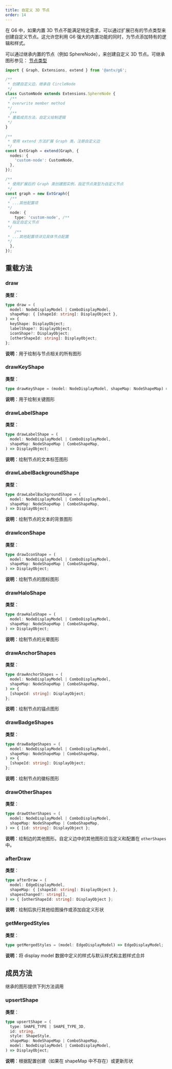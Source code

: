 ```yaml
---
title: 自定义 3D 节点
order: 14
---
```


在 G6 中，如果内置 3D 节点不能满足特定需求，可以通过扩展已有的节点类型来创建自定义节点。这允许您利用 G6 强大的内置功能的同时，为节点添加特有的逻辑和样式。

可以通过继承内置的节点（例如 SphereNode），来创建自定义 3D 节点。可继承图形参见： [节点类型](/manual/customize/extension-cats#1-%E8%8A%82%E7%82%B9%E7%B1%BB%E5%9E%8Bnodes)

```ts
import { Graph, Extensions, extend } from '@antv/g6';

/**
 * 创建自定义边，继承自 CircleNode
 */
class CustomNode extends Extensions.SphereNode {
  /**
 * overwrite member method
 */
  /**
 * 重载成员方法，自定义绘制逻辑
 */
}

/**
 * 使用 extend 方法扩展 Graph 类，注册自定义边
 */
const ExtGraph = extend(Graph, {
  nodes: {
    'custom-node': CustomNode,
  },
});

/**
 * 使用扩展后的 Graph 类创建图实例，指定节点类型为自定义节点
 */
const graph = new ExtGraph({
  /**
 * ...其他配置项
 */
  node: {
    type: 'custom-node', /**
 * 指定自定义节点
 */
    /**
 * ...其他配置项详见具体节点配置
 */
  },
});
```

## 重载方法

### draw

**类型**：

```ts
type draw = (
  model: NodeDisplayModel | ComboDisplayModel,
  shapeMap: { [shapeId: string]: DisplayObject },
) => {
  keyShape: DisplayObject;
  labelShape?: DisplayObject;
  iconShape?: DisplayObject;
  [otherShapeId: string]: DisplayObject;
};
```

**说明**：用于绘制与节点相关的所有图形

### drawKeyShape

**类型**：

```ts
type drawKeyShape = (model: NodeDisplayModel, shapeMap: NodeShapeMap) => DisplayObject;
```

**说明**：用于绘制关键图形

### drawLabelShape

**类型**：

```ts
type drawLabelShape = (
  model: NodeDisplayModel | ComboDisplayModel,
  shapeMap: NodeShapeMap | ComboShapeMap,
) => DisplayObject;
```

**说明**：绘制节点的文本标签图形

### drawLabelBackgroundShape

**类型**：

```ts
type drawLabelBackgroundShape = (
  model: NodeDisplayModel | ComboDisplayModel,
  shapeMap: NodeShapeMap | ComboShapeMap,
) => DisplayObject;
```

**说明**：绘制节点的文本的背景图形

### drawIconShape

**类型**：

```ts
type drawIconShape = (
  model: NodeDisplayModel | ComboDisplayModel,
  shapeMap: NodeShapeMap | ComboShapeMap,
) => DisplayObject;
```

**说明**：绘制节点的图标图形

### drawHaloShape

**类型**：

```ts
type drawHaloShape = (
  model: NodeDisplayModel | ComboDisplayModel,
  shapeMap: NodeShapeMap | ComboShapeMap,
) => DisplayObject;
```

**说明**：绘制节点的光晕图形

### drawAnchorShapes

**类型**：

```ts
type drawAnchorShapes = (
  model: NodeDisplayModel | ComboDisplayModel,
  shapeMap: NodeShapeMap | ComboShapeMap,
) => {
  [shapeId: string]: DisplayObject;
};
```

**说明**：绘制节点的锚点图形

### drawBadgeShapes

**类型**：

```ts
type drawBadgeShapes = (
  model: NodeDisplayModel | ComboDisplayModel,
  shapeMap: NodeShapeMap | ComboShapeMap,
) => {
  [shapeId: string]: DisplayObject;
};
```

**说明**：绘制节点的徽标图形

### drawOtherShapes

**类型**：

```ts
type drawOtherShapes = (
  model: NodeDisplayModel | ComboDisplayModel,
  shapeMap: NodeShapeMap | ComboShapeMap,
) => { [id: string]: DisplayObject };
```

**说明**：绘制边的其他图形。自定义边中的其他图形应当定义和配置在 `otherShapes` 中。

### afterDraw

**类型**：

```ts
type afterDraw = (
  model: EdgeDisplayModel,
  shapeMap: { [shapeId: string]: DisplayObject },
  shapesChanged?: string[],
) => { [otherShapeId: string]: DisplayObject };
```

**说明**：绘制后执行其他绘图操作或添加自定义形状

### getMergedStyles

**类型**：

```ts
type getMergedStyles = (model: EdgeDisplayModel) => EdgeDisplayModel;
```

**说明**：将 display model 数据中定义的样式与默认样式和主题样式合并

## 成员方法

继承的图形提供下列方法调用

### upsertShape

**类型**：

```ts
type upsertShape = (
  type: SHAPE_TYPE | SHAPE_TYPE_3D,
  id: string,
  style: ShapeStyle,
  shapeMap: NodeShapeMap | ComboShapeMap,
  model: NodeDisplayModel | ComboDisplayModel,
) => DisplayObject;
```

**说明**：根据配置创建（如果在 shapeMap 中不存在）或更新形状
